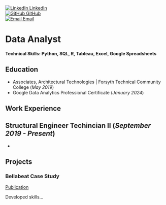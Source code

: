 

<div class="logos-container">
  <a href="https://www.linkedin.com/in/nicholas-voris/" class="logo-link" target="_blank">
    <div class="logo-content">
      <img src="https://img.icons8.com/color/48/000000/linkedin.png" alt="LinkedIn"/>
      <span class="logo-text">LinkedIn</span>
    </div>
  </a>

  <a href="https://github.com/NicholasVoris/" class="logo-link" target="_blank">
    <div class="logo-content">
      <img src="https://img.icons8.com/ios/50/000000/github.png" alt="GitHub"/>
      <span class="logo-text">GitHub</span>
    </div>
  </a>

  <a href="mailto:nicholasgvoris@gmail.com" class="logo-link" target="_blank">
    <div class="logo-content">
      <img src="https://img.icons8.com/color/48/000000/gmail.png" alt="Email"/>
      <span class="logo-text">Email</span>
    </div>
  </a>
</div>


# Data Analyst

#### Technical Skills: Python, SQL, R, Tableau, Excel, Google Spreadsheets

## Education
- Associates, Architectural Technologies | Forsyth Technical Community College (_May 2019_)								       		
- Google Data Analytics Professional Certificate (_January 2024_)	 			        		

## Work Experience
**Structural Engineer Techincian II (_September 2019 - Present_)**
- 
- 

## Projects
### Bellabeat Case Study
[Publication](https://www.kaggle.com/code/nickvoris/bellabeat-case-study/notebook)

Developed skills...

